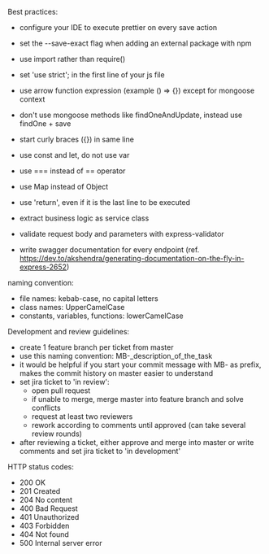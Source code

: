 Best practices:
- configure your IDE to execute prettier on every save action
- set the --save-exact flag when adding an external package with npm
- use import rather than require()
- set 'use strict'; in the first line of your js file
- use arrow function expression (example () => {}) except for mongoose context
- don't use mongoose methods like findOneAndUpdate, instead use findOne + save
- start curly braces ({}) in same line
- use const and let, do not use var
- use === instead of == operator
- use Map instead of Object
- use 'return', even if it is the last line to be executed

- extract business logic as service class
- validate request body and parameters with express-validator
- write swagger documentation for every endpoint (ref. https://dev.to/akshendra/generating-documentation-on-the-fly-in-express-2652)

naming convention:
- file names: kebab-case, no capital letters
- class names: UpperCamelCase
- constants, variables, functions: lowerCamelCase

Development and review guidelines:
- create 1 feature branch per ticket from master
- use this naming convention: MB-<JiraTicketNumber>_description_of_the_task
- it would be helpful if you start your commit message with MB-<JiraTicketNumber> as prefix, makes the commit history on master easier to understand
- set jira ticket to 'in review':
	- open pull request
	- if unable to merge, merge master into feature branch and solve conflicts
	- request at least two reviewers
	- rework according to comments until approved (can take several review rounds)
- after reviewing a ticket, either approve and merge into master or write comments and set jira ticket to 'in development'

HTTP status codes:
- 200 OK
- 201 Created
- 204 No content
- 400 Bad Request
- 401 Unauthorized
- 403 Forbidden
- 404 Not found
- 500 Internal server error